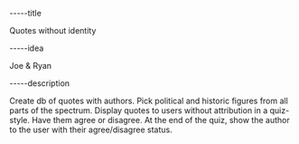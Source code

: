 -----title

Quotes without identity

-----idea

Joe & Ryan

-----description

Create db of quotes with authors.
Pick political and historic figures from all parts of the spectrum.
Display quotes to users without attribution in a quiz-style.
Have them agree or disagree.
At the end of the quiz, show the author to the user with their agree/disagree status.
